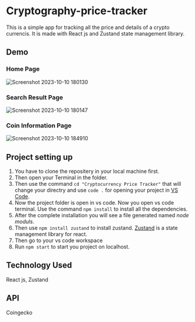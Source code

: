 # Cryptography-price-tracker

This is a simple app for tracking all the price and details of a crypto currencis. It is made with React js and Zustand state management library. 

## Demo

### Home Page
![Screenshot 2023-10-10 180130](https://github.com/NilanjanPramanik/Web-Development-Projects/assets/121485018/f2e5e184-da2d-4ff8-8fef-87abedf97bcb)

### Search Result Page
![Screenshot 2023-10-10 180147](https://github.com/NilanjanPramanik/Web-Development-Projects/assets/121485018/5ddad814-3e84-41bc-bb1b-3156eca9069b)

### Coin Information Page
![Screenshot 2023-10-10 184910](https://github.com/NilanjanPramanik/Web-Development-Projects/assets/121485018/4b5c84a9-ef09-40fb-b2a9-b2c8ca4ae167)


## Project setting up 
1. You have to clone the repositery in your local machine first.
1. Then open your Terminal in the folder.
1. Then use the command `cd "Cryptocurrency Price Tracker"` that will change your directry and use `code .` for opening your project in [VS Code](https://code.visualstudio.com/).
1. Now the project folder is open in vs code. Now you open vs code terminal. Use the command `npm install` to install all the dependencies. 
1. After the complete installation you will see a file generated named *node moduls*.
2. Then use `npm install zustand` to install zustand. [Zustand](https://zustand-demo.pmnd.rs/) is a state management library for react.
1. Then go to your vs code workspace 
9. Run `npm start` to start you project on localhost.
   
## Technology Used
React js, Zustand
## API
Coingecko
